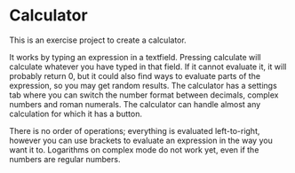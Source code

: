 # Calculator
This is an exercise project to create a calculator.

It works by typing an expression in a textfield.
Pressing calculate will calculate whatever you have typed in that field. If it cannot evaluate it, it will probably return 0, but it could also find ways to evaluate parts of the expression, so you may get random results.
The calculator has a settings tab where you can switch the number format between decimals, complex numbers and roman numerals.
The calculator can handle almost any calculation for which it has a button.

There is no order of operations; everything is evaluated left-to-right, however you can use brackets to evaluate an expression in the way you want it to.
Logarithms on complex mode do not work yet, even if the numbers are regular numbers.
